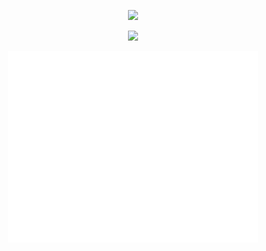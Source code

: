 <p align=center>
  <a href="https://discord.com/users/951401018065846372"><img src="https://lanyard-profile-readme.vercel.app/api/951401018065846372" width=45%></a>
</p>

<p align=center>
  <img src="https://img.shields.io/badge/sqlite-%2307405e.svg?style=for-the-badge&logo=sqlite&logoColor=white"></img>
</p>

<p align=center>
  <img align="center" src="/github-metrics.svg" alt="Metrics" width="400">
</p>
